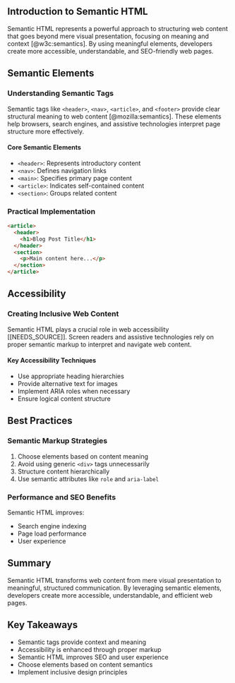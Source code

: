 ## Introduction to Semantic HTML

Semantic HTML represents a powerful approach to structuring web content that goes beyond mere visual presentation, focusing on meaning and context [@w3c:semantics]. By using meaningful elements, developers create more accessible, understandable, and SEO-friendly web pages.

## Semantic Elements

### Understanding Semantic Tags
Semantic tags like `<header>`, `<nav>`, `<article>`, and `<footer>` provide clear structural meaning to web content [@mozilla:semantics]. These elements help browsers, search engines, and assistive technologies interpret page structure more effectively.

#### Core Semantic Elements
- `<header>`: Represents introductory content
- `<nav>`: Defines navigation links
- `<main>`: Specifies primary page content
- `<article>`: Indicates self-contained content
- `<section>`: Groups related content

### Practical Implementation
```html
<article>
  <header>
    <h1>Blog Post Title</h1>
  </header>
  <section>
    <p>Main content here...</p>
  </section>
</article>
```

## Accessibility

### Creating Inclusive Web Content
Semantic HTML plays a crucial role in web accessibility [[NEEDS_SOURCE]]. Screen readers and assistive technologies rely on proper semantic markup to interpret and navigate web content.

#### Key Accessibility Techniques
- Use appropriate heading hierarchies
- Provide alternative text for images
- Implement ARIA roles when necessary
- Ensure logical content structure

## Best Practices

### Semantic Markup Strategies
1. Choose elements based on content meaning
2. Avoid using generic `<div>` tags unnecessarily
3. Structure content hierarchically
4. Use semantic attributes like `role` and `aria-label`

### Performance and SEO Benefits
Semantic HTML improves:
- Search engine indexing
- Page load performance
- User experience

## Summary
Semantic HTML transforms web content from mere visual presentation to meaningful, structured communication. By leveraging semantic elements, developers create more accessible, understandable, and efficient web pages.

## Key Takeaways
- Semantic tags provide context and meaning
- Accessibility is enhanced through proper markup
- Semantic HTML improves SEO and user experience
- Choose elements based on content semantics
- Implement inclusive design principles